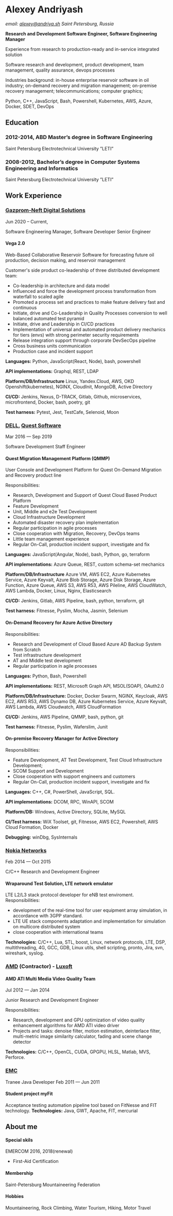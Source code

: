 # Alexey Andriyash
*email: alexey@andriya.sh*
*Saint Petersburg, Russia*

**Research and Development Software Engineer, Software Engineering Manager**

Experience from research to production-ready and in-service integrated solution

Software research and development, product development, team management, quality assurance, devops processes

Industries background: in-house enterprise reservoir software in oil industry; on-demand recovery and migration management; on-premise recovery management; telecommunications; computer graphics;

Python, C++, JavaScript, Bash, Powershell, Kubernetes, AWS, Azure, Docker, SDET, DevOps


## Education


### 2012-2014, ABD Master’s degree in Software Engineering
 Saint Petersburg Electrotechnical University ”LETI” 

### 2008-2012, Bachelor’s degree in Computer Systems Engineering and Informatics
Saint Petersburg Electrotechnical University ”LETI” 

## Work Experience

### [Gazprom-Neft Digital Solutions](www.gazprom-neft.com)
Jun 2020 – Current, 
 
Software Engineering Manager, Software Developer Senior Engineer

#### Vega 2.0

Web-Based Collaborative Reservoir Software for forecasting future oil production, decision making, and reservoir management

Customer's side product co-leadership of three distributed development team:
- Co-leadership in architecture and data model
- Influenced and force the development process transformation from waterfall to scaled agile
- Promoted a process set and practices to make feature delivery fast and continuous 
- Initiate, drive and Co-Leadership in Quality Processes conversion to well balanced automated test pyramid
- Initiate, drive and Leadership in CI/CD practices
- Implementation of universal and automated product delivery mechanics for tiers (envs) with strong perimeter security requirements
- Release integration support through corporate DevSecOps pipeline
- Cross business units communication
- Production case and incident support


**Languages:**
Python, JavaScript(React, Node), bash, powershell

**API implementations:** 
Graphql, REST, LDAP

**Platform/DB/Infrastructure**
Linux, Yandex.Cloud, AWS, OKD Openshift(kubernetes), NGINX, CloudInit, MongoDB, Active Directory

**CI/CD:**
Jenkins, Nexus, D-TRACK, Gitlab, Github, microservices, microfrontend, Docker, bash, poetry, git

**Test harness:**
Pytest, Jest, TestCafe, Selenoid, Moon

### [DELL](www.dell.com), [Quest Software](www.quest.com)
Mar 2016 — Sep 2019

Software Development Staff Engineer

#### Quest Migration Management Platform (QMMP)
User Console and Development Platform for Quest On-Demand Migration and Recovery product line

Responsibilities:
- Research, Development and Support of Quest Cloud Based Product Platform
- Feature Development
- Unit, Middle and e2e Test Development 
- Cloud Infrastructure Development
- Automated disaster recovery plan implementation
- Regular participation in agile processes
- Close cooperation with Migration, Recovery, DevOps teams
- Little team management experience
- Regular On-Call, production incident support, investigate and fix

**Languages:** 
JavaScript(Angular, Node), bash, Python, go, terraform

**API implementations:** 
Azure Queue, REST, custom schema-set mechanics

**Platform/DB/Infrastructure**
Azure VM, AWS EC2, Azure Kubernetes Service, Azure Keyvalt, Azure Blob Storage, Azure Disk Storage, Azure Function, Azure Queue, AWS S3, AWS R53, AWS Pileline, AWS CloudWatch, AWS Lambda, Docker, Linux, Nginx, Elasticsearch

**CI/CD:**
Jenkins, Gitlab, AWS Pipeline, bash, python, terraform, git

**Test harness:**
Fitnesse, Pyslim, Mocha, Jasmin, Selenium


#### On-Demand Recovery for Azure Active Directory

Responsibilities:
- Research and Development of Cloud Based Azure AD Backup System from Scratch
- Test infrastructure development
- AT and Middle test development
- Regular participation in agile processes

**Languages:**
Python, Bash, Powershell

**API implementations:** 
REST, Microsoft Graph API, MSOL(SOAP), OAuth2.0

**Platform/DB/Infrastructure:**
Docker, Docker Swarm, NGINX, Keycloak, AWS EC2, AWS R53, AWS Dynamo DB, Azure Kubernetes Service, Azure Keyvalt, AWS Lambda, AWS Cloudwatch, AWS CloudFormation

**CI/CD:**
Jenkins, AWS Pipeline, QMMP, bash, python, git

**Test harness:**
Fitnesse, Pyslim, Waferslim, Junit


#### On-premise Recovery Manager for Active Directory

Responsibilities:
- Feature Development, AT Test Development, Test Cloud Infrastructure Development;
- SCOM Support and Development
- Close cooperation with support engineers and customers
- Regular On-Call, production incident support, investigate and fix

**Languages:** 
C++, C#, PowerShell, JavaScript, SQL.

**API implementations:**
DCOM, RPC, WinAPI, SCOM

**Platform/DB:**
Windows, Active Directory, SQLite, MySQL

**CI/Test harness:**
WiX Toolset, git, Fitnesse, AWS EC2, Powershell, AWS Cloud Formation, Docker

**Debugging:**
winDbg, SysInternals


### [Nokia Networks](www.nokiasiemensnetworks.com)
Feb 2014 — Oct 2015

C/C++ Research and Development Engineer

#### Wraparound Test Solution, LTE network emulator 

LTE L2/L3 stack protocol developer for eNB test enviroment.
Responsibilities:
- development of the real-time tool for user equipment array simulation, in accordance with 3GPP standard.
- LTE UE stack components adaptation and implementation for simulation on multicore distributed system
- close cooperation with international teams

**Technologies:** C/C++, Lua, STL, boost, Linux, network protocols, LTE, DSP, multithreading, 4G, GCC, GDB, Linux utils, shell scripting, pronto, Jira, svn, wireshark, syslog.


### [AMD](www.amd.com) (Contractor) - [Luxoft](www.luxoft.com)

#### AMD ATI Multi Media Video Quality Team
Jul 2012 — Jan 2014

Junior Research and Development Engineer

Responsibilities:
- Research, development and GPU optimization of video quality enhancement algorithms for AMD ATI video driver
- Projects and tasks: denoise filter, motion estimation, deinterlace filter, multi-metric image similarity calculator, fading and scene change detector

**Technologies:** C/C++, OpenCL, CUDA, GPGPU, HLSL, Matlab, MVS, Perforce.

### [EMC](russia.emc.com)

Tranee Java Developer
Feb 2011 — Jun 2011

#### Student project myFit
Acceptance testing automation pipeline tool based on FitNesse and FIT technology.
**Technologies:** Java, GWT, Apache, FIT, mercurial


## About me
#### Special skils
EMERCOM 2016, 2018(renewal)
- First-Aid Certification

#### Membership
Saint-Petersburg Mountaineering Federation

#### Hobbies
Mountaineering, Rock Climbing, Water Tourism, Hiking, Motor Travel

